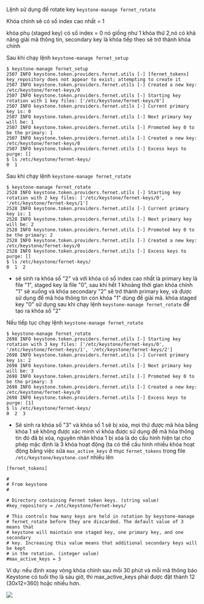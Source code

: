 Lệnh sử dụng để rotate key `keystone-manage fernet_rotate`

Khóa chính sẽ có số index cao nhất = 1

khóa phụ (staged key) có số index = 0 nó giống như 1 khóa thứ 2,nó có khả năng giải mã thông tin, secondary key là khóa tiếp theo sẽ trở thành khóa chính

Sau khi chạy lệnh `keystone-manage fernet_setup`

```
$ keystone-manage fernet_setup
2507 INFO keystone.token.providers.fernet.utils [-] [fernet_tokens] key_repository does not appear to exist; attempting to create it
2507 INFO keystone.token.providers.fernet.utils [-] Created a new key: /etc/keystone/fernet-keys/0
2507 INFO keystone.token.providers.fernet.utils [-] Starting key rotation with 1 key files: ['/etc/keystone/fernet-keys/0']
2507 INFO keystone.token.providers.fernet.utils [-] Current primary key is: 0
2507 INFO keystone.token.providers.fernet.utils [-] Next primary key will be: 1
2507 INFO keystone.token.providers.fernet.utils [-] Promoted key 0 to be the primary: 1
2507 INFO keystone.token.providers.fernet.utils [-] Created a new key: /etc/keystone/fernet-keys/0
2507 INFO keystone.token.providers.fernet.utils [-] Excess keys to purge: []
$ ls /etc/keystone/fernet-keys/
0  1
```

Sau khi chạy lệnh `keystone-manage fernet_rotate`

```
$ keystone-manage fernet_rotate
2528 INFO keystone.token.providers.fernet.utils [-] Starting key rotation with 2 key files: ['/etc/keystone/fernet-keys/0', '/etc/keystone/fernet-keys/1']
2528 INFO keystone.token.providers.fernet.utils [-] Current primary key is: 1
2528 INFO keystone.token.providers.fernet.utils [-] Next primary key will be: 2
2528 INFO keystone.token.providers.fernet.utils [-] Promoted key 0 to be the primary: 2
2528 INFO keystone.token.providers.fernet.utils [-] Created a new key: /etc/keystone/fernet-keys/0
2528 INFO keystone.token.providers.fernet.utils [-] Excess keys to purge: []
$ ls /etc/keystone/fernet-keys/
0  1  2
```
- sẽ sinh ra khóa số "2" và với khóa có số index cao nhất là primary key là file "1", staged key là file "0", sau khi hết 1 khoảng thời gian khóa chính "1" sẽ xuống và khóa secondary "2" sẽ trở thành primary key, và được sử dụng để mã hóa thông tin còn khóa "1" dùng để giải mã. khóa staged key "0" sử dụng sau khi chạy lệnh `keystone-manage fernet_rotate` để tạo ra khóa số "2"

Nếu tiếp tục chạy lệnh `keystone-manage fernet_rotate`
```
$ keystone-manage fernet_rotate
2698 INFO keystone.token.providers.fernet.utils [-] Starting key rotation with 3 key files: ['/etc/keystone/fernet-keys/0', '/etc/keystone/fernet-keys/1', '/etc/keystone/fernet-keys/2']
2698 INFO keystone.token.providers.fernet.utils [-] Current primary key is: 2
2698 INFO keystone.token.providers.fernet.utils [-] Next primary key will be: 3
2698 INFO keystone.token.providers.fernet.utils [-] Promoted key 0 to be the primary: 3
2698 INFO keystone.token.providers.fernet.utils [-] Created a new key: /etc/keystone/fernet-keys/0
2698 INFO keystone.token.providers.fernet.utils [-] Excess keys to purge: [1]
$ ls /etc/keystone/fernet-keys/
0  2  3
```

- Sẽ sinh ra khóa số "3" và khóa số 1 sẽ bị xóa, mọi thứ được mã hóa bằng khóa 1 sẽ không được xác minh vì khóa được sử dụng để mã hóa thông tin đó đã bị xóa, nguyên nhân khóa 1 bị xóa là do cấu hình hiện tại cho phép mặc định là 3 khóa hoạt động (ta có thể cấu hình nhiều khóa hoạt động bằng việc sửa `max_active_keys` ở mục `fernet_tokens` trong file `/etc/keystone/keystone.conf` nhiều lên 

```
[fernet_tokens]

#
# From keystone
#

# Directory containing Fernet token keys. (string value)
#key_repository = /etc/keystone/fernet-keys/

# This controls how many keys are held in rotation by keystone-manage
# fernet_rotate before they are discarded. The default value of 3 means that
# keystone will maintain one staged key, one primary key, and one secondary
# key. Increasing this value means that additional secondary keys will be kept
# in the rotation. (integer value)
#max_active_keys = 3
```

Ví dụ: nếu định xoay vòng khóa chính sau mỗi 30 phút và mỗi mã thông báo Keystone có tuổi thọ là sáu giờ, thì max_active_keys phải được đặt thành 12 (30x12=360) hoặc nhiều hơn.

<img src="http://i.imgur.com/kXZGhUZ.png">
